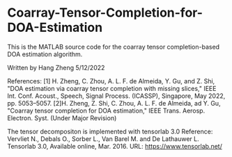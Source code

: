 # Coarray-Tensor-Completion-for-DOA-Estimation
This is the MATLAB source code for the coarray tensor completion-based DOA estimation algorithm.

Written by Hang Zheng
5/12/2022

References: 
[1] H. Zheng, C. Zhou, A. L. F. de Almeida, Y. Gu, and Z. Shi, "DOA estimation via coarray tensor completion with missing slices," IEEE Int. Conf. Acoust., Speech, Signal Process. (ICASSP), Singapore, May 2022, pp. 5053–5057.
[2]H. Zheng, Z. Shi, C. Zhou, A. L. F. de Almeida, ad Y. Gu, "Coarray tensor completion for DOA estimation," IEEE Trans. Aerosp. Electron. Syst. (Under Major Revision)

The tensor decompositon is implemented with tensorlab 3.0
Reference:
Vervliet N., Debals O., Sorber L., Van Barel M. and De Lathauwer L. Tensorlab 3.0, Available online, Mar. 2016. URL: https://www.tensorlab.net/

